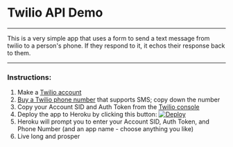 # Twilio API Demo

---
This is a very simple app that uses a form to send a text message from twilio to a person's phone. If they respond to it, it echos their response back to them.

---
### Instructions:
1. Make a [Twilio account](https://www.twilio.com/try-twilio)
2. [Buy a Twilio phone number](https://www.twilio.com/console/phone-numbers/) that supports SMS; copy down the number
3. Copy your Account SID and Auth Token from the [Twilio console](https://www.twilio.com/console)
4. Deploy the app to Heroku by clicking this button:
[![Deploy](https://www.herokucdn.com/deploy/button.svg)](https://heroku.com/deploy)
5. Heroku will prompt you to enter your Account SID, Auth Token, and Phone Number (and an app name - choose anything you like)
6. Live long and prosper
